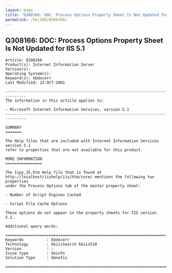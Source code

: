 ```yaml
---
layout: page
title: "Q308166: DOC: Process Options Property Sheet Is Not Updated for IIS 5.1"
permalink: /kb/308/Q308166/
---
```


## Q308166: DOC: Process Options Property Sheet Is Not Updated for IIS 5.1

	Article: Q308166
	Product(s): Internet Information Server
	Version(s): 
	Operating System(s): 
	Keyword(s): kbdocerr
	Last Modified: 23-OCT-2001
	
	-------------------------------------------------------------------------------
	The information in this article applies to:
	
	- Microsoft Internet Information Services, version 5.1 
	-------------------------------------------------------------------------------
	
	SUMMARY
	=======
	
	The Help files that are included with Internet Information Services version 5.1
	refer to properties that are not available for this product.
	
	MORE INFORMATION
	================
	
	The Iipy_35.htm Help file that is found at
	http://localhost/iishelp/iis/htm/core/ mentions the following two properties
	under the Process Options tab of the master property sheet:
	
	- Number of Script Engines Cached
	
	- Script File Cache Options
	
	These options do not appear in the property sheets for IIS version 5.1.
	
	Additional query words:
	
	======================================================================
	Keywords          : kbdocerr 
	Technology        : kbiisSearch kbiis510
	Version           : :
	Issue type        : kbinfo
	Solution Type     : kbnofix
	
	=============================================================================
	

